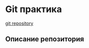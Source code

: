 # Git практика
[git repository](https://github.com/RoTrem/GitHub_example.git)
## Описание репозитория